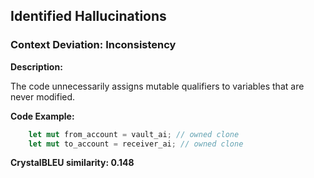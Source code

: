 ## Identified Hallucinations

### Context Deviation: Inconsistency
**Description:** 

The code unnecessarily assigns mutable qualifiers to variables that are never modified.

**Code Example:**
```rust
    let mut from_account = vault_ai; // owned clone
    let mut to_account = receiver_ai; // owned clone
```

**CrystalBLEU similarity: 0.148** 



